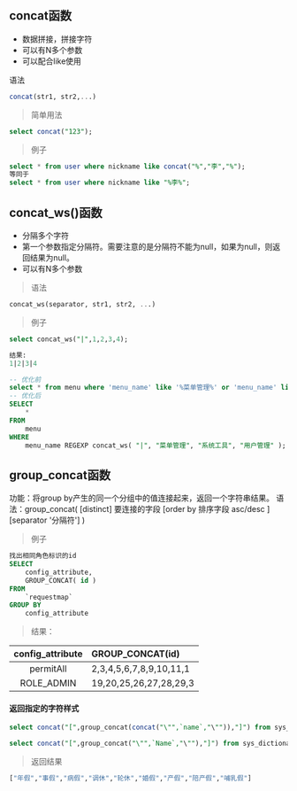 ## concat函数
* 数据拼接，拼接字符
* 可以有N多个参数
* 可以配合like使用

语法
```sql
concat(str1, str2,...)
```

> 简单用法
```sql
select concat("123");
```

> 例子
```sql
select * from user where nickname like concat("%","李","%");
等同于
select * from user where nickname like "%李%";
```

## concat_ws()函数
* 分隔多个字符
* 第一个参数指定分隔符。需要注意的是分隔符不能为null，如果为null，则返回结果为null。
* 可以有N多个参数

> 语法
```sql
concat_ws(separator, str1, str2, ...)
```

> 例子
```sql
select concat_ws("|",1,2,3,4);

结果:
1|2|3|4

-- 优化前
select * from menu where 'menu_name' like '%菜单管理%' or 'menu_name' like '%系统工具%' .....
-- 优化后
SELECT
	* 
FROM
	menu
WHERE
	menu_name REGEXP concat_ws( "|", "菜单管理", "系统工具", "用户管理" );
```

## group_concat函数
功能：将group by产生的同一个分组中的值连接起来，返回一个字符串结果。
语法：group_concat( [distinct] 要连接的字段 [order by 排序字段 asc/desc  ] [separator '分隔符'] )

> 例子
```sql
找出相同角色标识的id
SELECT
	config_attribute,
	GROUP_CONCAT( id ) 
FROM
	`requestmap` 
GROUP BY
	config_attribute
```

> 结果：

| config_attribute | GROUP_CONCAT(id) |
| :----------------: | :---------------- |
| permitAll | 2,3,4,5,6,7,8,9,10,11,1 |
| ROLE_ADMIN | 19,20,25,26,27,28,29,3 |

#### 返回指定的字符样式

```sql
select concat("[",group_concat(concat("\"",`name`,"\"")),"]") from sys_dictionary where parent_id = (select p.dictionary_id from sys_dictionary p where p.`code` = 'qjlx');

select concat("[",group_concat("\"",`Name`,"\""),"]") from sys_dictionary where parent_id = (select p.dictionary_id from sys_dictionary p where p.`code` = 'qjlx');
```

> 返回结果

```bash
["年假","事假","病假","调休","轮休","婚假","产假","陪产假","哺乳假"]
```
